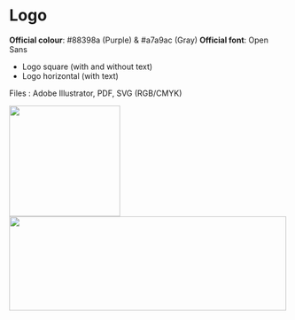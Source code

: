 # Logo

**Official colour**: #88398a (Purple) & #a7a9ac (Gray)
**Official font**: Open Sans 

* Logo square (with and without text)
* Logo horizontal (with text)
 
Files : Adobe Illustrator, PDF, SVG (RGB/CMYK)

<img src="https://github.com/rladies/starter-kit/blob/master/logo/R-LadiesGlobal_RBG_online_LogoWithText.png" data-canonical-src="https://github.com/rladies/starter-kit/blob/master/logo/R-LadiesGlobal_RBG_online_LogoWithText.png" width="200" height="200" />

<img src="https://github.com/rladies/starter-kit/blob/master/logo/R-LadiesGlobal_RBG_online_LogoWithText_Horizontal.png" data-canonical-src="https://github.com/rladies/starter-kit/blob/master/logo/R-LadiesGlobal_RBG_online_LogoWithText_Horizontal.png" width="500" height="170" />
